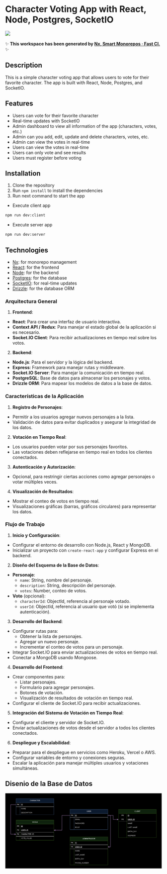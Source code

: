 # Character Voting App with React, Node, Postgres, SocketIO

<a alt="Nx logo" href="https://nx.dev" target="_blank" rel="noreferrer"><img src="https://raw.githubusercontent.com/nrwl/nx/master/images/nx-logo.png" width="45"></a>

✨ **This workspace has been generated by [Nx, Smart Monorepos · Fast CI.](https://nx.dev)** ✨

## Description

This is a simple character voting app that allows users to vote for their favorite character. The app is built with React, Node, Postgres, and SocketIO.

## Features

- Users can vote for their favorite character
- Real-time updates with SocketIO
- Admin dashboard to view all information of the app (characters, votes, etc.)
- Admin can you add, edit, update and delete characters, votes, etc.
- Admin can view the votes in real-time
- Users can view the votes in real-time
- Users can only vote and see results
- Users must register before voting

## Installation

1. Clone the repository
2. Run `npm install` to install the dependencies
3. Run next command to start the app

- Execute client app
```bash
npm run dev:client
```
- Execute server app
```bash
npm run dev:server
```

## Technologies

- [Nx](https://nx.dev): for monorepo management
- [React](https://reactjs.org/): for the frontend
- [Node](https://nodejs.org/): for the backend
- [Postgres](https://www.postgresql.org/): for the database
- [SocketIO](https://socket.io/): for real-time updates
- [Drizzle](https://orm.drizzle.team): for the database ORM


### **Arquitectura General**

1. **Frontend**:
  - **React**: Para crear una interfaz de usuario interactiva.
  - **Context API / Redux**: Para manejar el estado global de la aplicación si es necesario.
  - **Socket.IO Client**: Para recibir actualizaciones en tiempo real sobre los votos.

2. **Backend**:
  - **Node.js**: Para el servidor y la lógica del backend.
  - **Express**: Framework para manejar rutas y middleware.
  - **Socket.IO Server**: Para manejar la comunicación en tiempo real.
  - **PostgreSQL**: Base de datos para almacenar los personajes y votos.
  - **Drizzle ORM**: Para mapear los modelos de datos a la base de datos.

### **Características de la Aplicación**

1. **Registro de Personajes**:
  - Permitir a los usuarios agregar nuevos personajes a la lista.
  - Validación de datos para evitar duplicados y asegurar la integridad de los datos.

2. **Votación en Tiempo Real**:
  - Los usuarios pueden votar por sus personajes favoritos.
  - Las votaciones deben reflejarse en tiempo real en todos los clientes conectados.

3. **Autenticación y Autorización**:
  - Opcional, para restringir ciertas acciones como agregar personajes o votar múltiples veces.

4. **Visualización de Resultados**:
  - Mostrar el conteo de votos en tiempo real.
  - Visualizaciones gráficas (barras, gráficos circulares) para representar los datos.

### **Flujo de Trabajo**

1. **Inicio y Configuración**:
  - Configurar el entorno de desarrollo con Node.js, React y MongoDB.
  - Inicializar un proyecto con `create-react-app` y configurar Express en el backend.

2. **Diseño del Esquema de la Base de Datos**:
  - **Personaje**:
    - `name`: String, nombre del personaje.
    - `description`: String, descripción del personaje.
    - `votes`: Number, conteo de votos.
  - **Voto** (opcional):
    - `characterId`: ObjectId, referencia al personaje votado.
    - `userId`: ObjectId, referencia al usuario que votó (si se implementa autenticación).

3. **Desarrollo del Backend**:
  - Configurar rutas para:
    - Obtener la lista de personajes.
    - Agregar un nuevo personaje.
    - Incrementar el conteo de votos para un personaje.
  - Integrar Socket.IO para enviar actualizaciones de votos en tiempo real.
  - Conectar a MongoDB usando Mongoose.

4. **Desarrollo del Frontend**:
  - Crear componentes para:
    - Listar personajes.
    - Formulario para agregar personajes.
    - Botones de votación.
    - Visualización de resultados de votación en tiempo real.
  - Configurar el cliente de Socket.IO para recibir actualizaciones.

5. **Integración del Sistema de Votación en Tiempo Real**:
  - Configurar el cliente y servidor de Socket.IO.
  - Enviar actualizaciones de votos desde el servidor a todos los clientes conectados.

6. **Despliegue y Escalabilidad**:
  - Preparar para el despliegue en servicios como Heroku, Vercel o AWS.
  - Configurar variables de entorno y conexiones seguras.
  - Escalar la aplicación para manejar múltiples usuarios y votaciones simultáneas.

## Disenio de la Base de Datos

![img.png](img.png)
